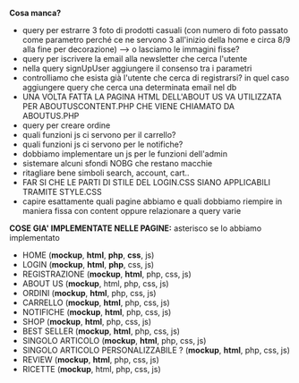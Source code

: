 **Cosa manca?**
- query per estrarre 3 foto di prodotti casuali (con numero di foto passato come parametro perché ce ne servono 3 all'inizio della home e circa 8/9 alla fine per decorazione) --> o lasciamo le immagini fisse?
- query per iscrivere la email alla newsletter che cerca l'utente 
- nella query signUpUser aggiungere il consenso tra i parametri
- controlliamo che esista già l'utente che cerca di registrarsi? in quel caso aggiungere query che cerca una determinata email nel db 
- UNA VOLTA FATTA LA PAGINA HTML DELL'ABOUT US VA UTILIZZATA PER ABOUTUSCONTENT.PHP CHE VIENE CHIAMATO DA ABOUTUS.PHP
- query per creare ordine
- quali funzioni js ci servono per il carrello?
- quali funzioni js ci servono per le notifiche?
- dobbiamo implementare un js per le funzioni dell'admin
- sistemare alcuni sfondi NOBG che restano macchie
- ritagliare bene simboli search, account, cart..
- FAR SI CHE LE PARTI DI STILE DEL LOGIN.CSS SIANO APPLICABILI TRAMITE STYLE.CSS 
- capire esattamente quali pagine abbiamo e quali dobbiamo riempire in maniera fissa con content oppure relazionare a query varie














**COSE GIA' IMPLEMENTATE NELLE PAGINE:**
asterisco se lo abbiamo implementato
- HOME (**mockup**, **html**, **php**, **css**, js)
- LOGIN (**mockup**, **html**, **php**, css, js)
- REGISTRAZIONE (**mockup**, **html**, php, css, js)
- ABOUT US (**mockup**, html, php, css, js)
- ORDINI (**mockup**, **html**, php, css, js)
- CARRELLO (**mockup**, **html**, php, css, js)
- NOTIFICHE (**mockup**, **html**, php, css, js)
- SHOP (**mockup**, **html**, php, css, js)
- BEST SELLER (**mockup**, **html**, php, css, js)
- SINGOLO ARTICOLO (**mockup**, **html**, php, css, js)
- SINGOLO ARTICOLO PERSONALIZZABILE ? (**mockup**, **html**, php, css, js)
- REVIEW (**mockup**, **html**, php, css, js)
- RICETTE (**mockup**, html, php, css, js)
